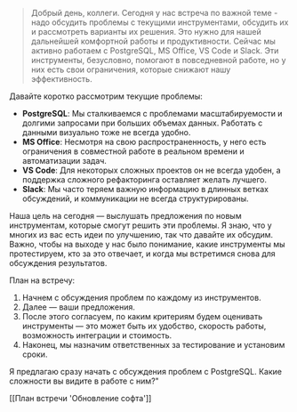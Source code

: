 > Добрый день, коллеги.
> Сегодня у нас встреча по важной теме - надо обсудить проблемы с текущими инструментами, обсудить их и рассмотреть варианты их решения.
> Это нужно для нашей дальнейшей комфортной работы и продуктивности.
> Сейчас мы активно работаем с PostgreSQL, MS Office, VS Code и Slack.
> Эти инструменты, безусловно, помогают в повседневной работе, но у них есть свои ограничения, которые снижают нашу эффективность.

Давайте коротко рассмотрим текущие проблемы:

- **PostgreSQL**: Мы сталкиваемся с проблемами масштабируемости и долгими запросами при больших объемах данных. Работать с данными визуально тоже не всегда удобно.
- **MS Office**: Несмотря на свою распространенность, у него есть ограничения в совместной работе в реальном времени и автоматизации задач.
- **VS Code**: Для некоторых сложных проектов он не всегда удобен, а поддержка сложного рефакторинга оставляет желать лучшего.
- **Slack**: Мы часто теряем важную информацию в длинных ветках обсуждений, и коммуникации не всегда структурированы.

Наша цель на сегодня — выслушать предложения по новым инструментам, которые смогут решить эти проблемы. Я знаю, что у многих из вас есть идеи по улучшению, так что давайте их обсудим. Важно, чтобы на выходе у нас было понимание, какие инструменты мы протестируем, кто за это отвечает, и когда мы встретимся снова для обсуждения результатов.

План на встречу:
1. Начнем с обсуждения проблем по каждому из инструментов.
2. Далее — ваши предложения.
3. После этого согласуем, по каким критериям будем оценивать инструменты — это может быть их удобство, скорость работы, возможность интеграции и стоимость.
4. Наконец, мы назначим ответственных за тестирование и установим сроки.

Я предлагаю сразу начать с обсуждения проблем с PostgreSQL. Какие сложности вы видите в работе с ним?"

[[План встречи 'Обновление софта']]